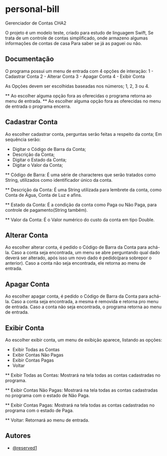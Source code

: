# personal-bill
Gerenciador de Contas CHA2

O projeto é um modelo teste, criado para estudo de linguagem Swift,
Se trata de um controle de contas simplificado, onde armazeno algumas informações de contas de casa
Para saber se já as paguei ou não.

## Documentação

O programa possui um menu de entrada com 4 opções de interação:
1 - Cadastrar Conta
2 - Alterar Conta
3 - Apagar Conta
4 - Exibir Conta

As Opções devem ser escolhidas baseadas nos números;
1, 2, 3 ou 4.

** Ao escolher alguma opção fora as oferecidas o programa retorna ao menu de entrada.
** Ao escolher alguma opção fora as oferecidas no menu de entrada o programa encerra.


## Cadastrar Conta

Ao escolher cadastrar conta, perguntas serão feitas a respeito da conta;
Em sequência serão:
- Digitar o Código de Barra da Conta;
- Descrição da Conta;
- Digitar o Estado da Conta;
- Digitar o Valor da Conta;

** Código de Barra: É uma série de characteres que serão tratados como String, utilizados como
identificador único da conta.

** Descrição da Conta: É uma String utilizada para lembrete da conta, como Conta de Água, Conta de Luz e afins.

** Estado da Conta: É a condição da conta como Paga ou Não Paga, para controle de pagamento(String também).

** Valor da Conta: É o Valor numérico do custo da conta em tipo Double.

## Alterar Conta

Ao escolher alterar conta, é pedido o Código de Barra da Conta para achá-la.
Caso a conta seja encontrada, um menu se abre perguntando qual dado deverá ser alterado, após isso um novo dado é pedido(para sobrepor o anterior).
Caso a conta não seja encontrada, ele retorna ao menu de entrada.

## Apagar Conta

Ao escolher apagar conta, é pedido o Código de Barra da Conta para achá-la.
Caso a conta seja encontrada, a mesma é removida e retorna pro menu de entrada.
Caso a conta não seja encontrada, o programa retorna ao menu de entrada.

## Exibir Conta

Ao escolher exibir conta, um menu de exibição aparece, listando as opções:

- Exibir Todas as Contas
- Exibir Contas Não Pagas
- Exibir Contas Pagas
- Voltar

** Exibir Todas as Contas: Mostrará na tela todas as contas cadastradas no programa.

** Exibir Contas Não Pagas: Mostrará na tela todas as contas cadastradas no programa com o estado de Não Paga.

** Exibir Contas Pagas: Mostrará na tela todas as contas cadastradas no programa com o estado de Paga.

** Voltar: Retornará ao menu de entrada.

## Autores

- [@reserved1](https://github.com/reserved1/)



